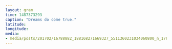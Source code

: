 ```yaml
---
layout: gram
time: 1487373293
caption: "Dreams do come true."
latitude: 
longitude: 
media:
- media/posts/201702/16788882_188168271669327_5511360231034060800_n_17850086611147990.jpg
---
```

